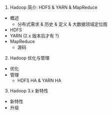 
1. Hadoop 简介: HDFS & YARN & MapReduce
  - 概述
    - 分布式需求 & 历史 & 定义 & 大数据领域定位图
  - HDFS
  - YARN (2.x 版本后才有 ?)
  - MapReduce
    - 源码
2. Hadoop 优化与管理
  - 优化
  - 管理
    - HDFS HA & YARN HA
3. Hadoop 3.x 新特性
  - 新特性
  - 升级
